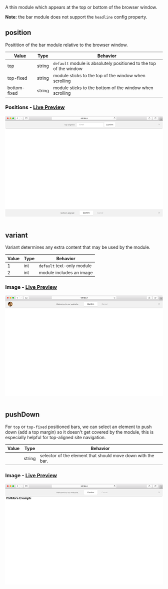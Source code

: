 A thin module which appears at the top or bottom of the browser window.

**Note:** the bar module does not support the `headline` config property.

## position

Positition of the bar module relative to the browser window.

| Value | Type | Behavior |
|---|---|---|
| top | string | `default` module is absolutely positioned to the top of the window |
| top-fixed | string | module sticks to the top of the window when scrolling |
| bottom-fixed | string | module sticks to the bottom of the window when scrolling |


### Positions - [Live Preview](../../examples/preview/layouts/bar/positions.html)

![Positions Bar](../examples/img/layouts/bar/positions.png)

<pre data-src="../../examples/src/layouts/bar/positions.js"></pre>


## variant

Variant determines any extra content that may be used by the module.

| Value | Type | Behavior |
|---|---|---|
| 1 | int | `default` text-only module |
| 2 | int | module includes an image |  

### Image - [Live Preview](../../examples/preview/layouts/bar/image.html)

![Image Bar](../examples/img/layouts/bar/image.png)

<pre data-src="../../examples/src/layouts/bar/image.js"></pre>


## pushDown

For `top` or `top-fixed` positioned bars, we can select an element to push down (add a top margin) so it doesn't get covered by the module, this is especially helpful for top-aligned site navigation.

| Value | Type | Behavior |
|---|---|---|
|  | string | selector of the element that should move down with the bar. |

### Image - [Live Preview](../../examples/preview/layouts/bar/pushdown.html)

![pushDown Bar](../examples/img/layouts/bar/pushdown.png)

<pre data-src="../../examples/src/layouts/bar/pushdown.js"></pre>